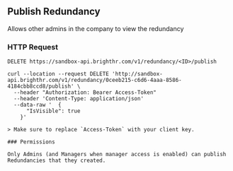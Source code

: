 ## Publish Redundancy

Allows other admins in the company to view the redundancy

### HTTP Request

`DELETE https://sandbox-api.brighthr.com/v1/redundancy/<ID>/publish`

```shell
curl --location --request DELETE 'http://sandbox-api.brighthr.com/v1/redundancy/0ceeb215-c6d6-4aaa-8586-4184cbb8ccd8/publish' \
  --header "Authorization: Bearer Access-Token"
  --header 'Content-Type: application/json'
  --data-raw '  {
      "IsVisible": true
    }'
```
```
> Make sure to replace `Access-Token` with your client key.

### Permissions

Only Admins (and Managers when manager access is enabled) can publish Redundancies that they created.
